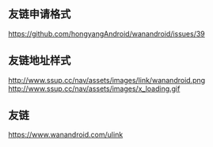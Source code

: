 ## 友链申请格式

https://github.com/hongyangAndroid/wanandroid/issues/39

## 友链地址样式

http://www.ssup.cc/nav/assets/images/link/wanandroid.png
http://www.ssup.cc/nav/assets/images/x_loading.gif

## 友链

https://www.wanandroid.com/ulink